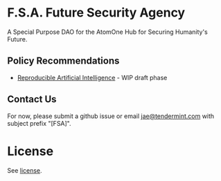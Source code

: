 # F.S.A. Future Security Agency

A Special Purpose DAO for the AtomOne Hub for Securing Humanity's Future.

## Policy Recommendations

 * [Reproducible Artificial Intelligence](WIP/001-reproducible-ai.md) - WIP draft phase

## Contact Us

For now, please submit a github issue or email jae@tendermint.com with subject prefix "[FSA]".

# License

See [license](./LICENSE.md).
